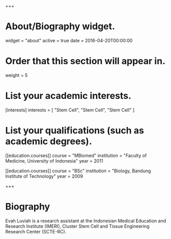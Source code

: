 +++
# About/Biography widget.
widget = "about"
active = true
date = 2016-04-20T00:00:00

# Order that this section will appear in.
weight = 5

# List your academic interests.
[interests]
  interests = [
    "Stem Cell",
    "Stem Cell",
    "Stem Cell"
  ]

# List your qualifications (such as academic degrees).
[[education.courses]]
  course = "MBiomed"
  institution = "Faculty of Medicine, University of Indonesia"
  year = 2011

[[education.courses]]
  course = "BSc"
  institution = "Biology, Bandung Institute of Technology"
  year = 2009
 
+++

# Biography

Evah Luviah is a research assistant at the Indonesian Medical Education and Research Institute (IMERI), Cluster Stem Cell and Tissue Engineering Research Center (SCTE-RC).


